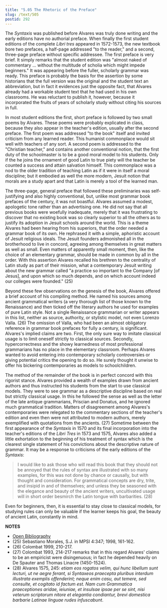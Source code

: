 ```yaml
---
title: "5.05 The Rhetoric of the Preface"
slug: /text/505
postid: 292
---
```

The *Syntaxis* was published before Alvares was truly done writing and the early editions have no authorial preface. When finally the first student editions of the complete *Libri tres* appeared in 1572-1573, the new textbook bore two prefaces, a half-page addressed "to the reader," and a second, three-page preface without specific addressee. The first preface is very brief. It simply remarks that the student edition was "almost naked of commentary ... without the multitude of scholia which might impede beginners." It was appearing before the fuller, scholarly grammar was ready. This preface is probably the basis for the assertion by some historians that the full version was the original and the student text an abbreviation, but in fact it evidences just the opposite fact, that Alvares already had a workable student text that he had used in his own classrooms. He was reluctant to publish it, however, because it incorporated the fruits of years of scholarly study without citing his sources in full.

In most student editions the first, short preface is followed by two small poems by Alvares. These poems were probably explicated in class, because they also appear in the teacher's edition, usually after the second preface. The first poem was addressed "to the book" itself and invited criticism from any learned reader. This humanist commonplace would sit well with teachers of any sort. A second poem is addressed to the "Christian teacher," and contains another conventional notion, that the first duty of the schoolmaster is to be a good moral model to his students. Only if the he joins the ornament of good Latin to true piety will the teacher be counted a success and attain salvation himself. This commonplace was a nod to the older tradition of teaching Latin as if it were in itself a moral discipline; but it embodied as well the more modern, Jesuit notion that morals are a study apart and that Latin is merely a tool of the learned man.

The three-page, general preface that followed these preliminaries was self-justifying and also highly conventional, but, unlike most grammar book prefaces of the century, it was not boastful. Alvares assumed a modest, apologetic tone rather than an advertising one. He did not say that all previous books were woefully inadequate, merely that it was frustrating to discover that no existing book was so clearly superior to all the others as to justify its adoption in Jesuit schools around the world. This is a theme Alvares had been hearing from his superiors, that the order needed a grammar book of its own. He rephrased it with a simple, aphoristic account of Jesuit religious ideals. The Jesuit founders admonished all in the brotherhood to live in concord, agreeing among themselves in great matters as well as small. Even matters of apparently small moment, then, like the choice of an elementary grammar, should be made in common by all in the order. With this assertion Alvares recalled his brethren to the centrality of Latin study as part of their mission, what a contemporary Jesuit writing about the new grammar called "a practice so important to the Company [of Jesus], and upon which so much depends, and on which account indeed our colleges were founded." (25)

Beyond these few observations on the genesis of the book, Alvares offered a brief account of his compiling method. He named his sources among ancient grammatical writers (a very thorough list of those known to the Renaissance) and then ticked off the literary authors he used for examples of pure Latin style. Not a single Renaissance grammarian or writer appears in this list, neither as source, authority, or stylistic model, not even Lorenzo Valla. (26) The omission of Valla, who had been an almost obligatory reference in grammar book prefaces for fully a century, is significant. Alvares's implied claims are two. First, the only sure way to imitate classical usage is to limit oneself strictly to classical sources. Secondly, hypercorrectness and the showy learnedness of most professional grammarians has no place in the elementary classroom. Perhaps Alvares wanted to avoid entering into contemporary scholarly controversies or giving potential critics the opening to do so. He surely thought it unwise to offer his bickering contemporaries as models to schoolchildren.

The method of the remainder of the book is in perfect concord with this rigorist stance. Alvares provided a wealth of examples drawn from ancient authors and thus instructed his students from the start to use classical models. They were to see grammar as a descriptive discipline based on real but strictly classical usage. In this he followed the sense as well as the letter of the late antique grammarians, Priscian and Donatus, and he ignored much grammatical tradition. Matters of disagreement among Alvares's contemporaries were relegated to the commentary sections of the teacher's edition and even then were not attributed to modern authors, merely exemplified with quotations from the ancients. (27) Sometime between the first appearance of the *Syntaxis* in 1570 and its final incorporation into the teacher's editions of the *Libri Tres* in 1573 and 1575, Alvares also added a little exhortation to the beginning of his treatment of syntax which is the clearest single statement of his convictions about the descriptive nature of grammar. It may be a response to criticisms of the early editions of the *Syntaxis*:

> I would like to ask those who will read this book that they should not be annoyed that the rules of syntax are illustrated with so many examples, for this was not done by chance or causally, but with thought and consideration. For grammatical concepts are dry, trite, and insipid in and of themselves; and unless they be seasoned with the elegance and beauty of the ancient writers, uncultivated usage will in short order besmirch the Latin tongue with barbarities. (28)

Even for beginners, then, it is essential to stay close to classical models, for studying rules can only be valuable if the learner keeps his goal, the beauty of ancient Latin, constantly in mind.

**NOTES**
* [Open Bibliography](/bibliography.pdf)
* (25) Sebastiano Morales, S.J. in MPSI 4:347; 1998, 161-162.
* (26) Colombat 1999, 210-217.
* (27) Colombat 1993, 214-217 remarks that in this regard Alvares' claims to be an empiricist were disingenuous; in fact he depended heavily on De Spauter and Thomas Linacre (1450-1524).
* (28) Alvares 1575, 245: *etiam eos rogatos velim, qui hunc libellum sunt lecturi, ut ne aegre ferant, si Syntaxeos praecepta pluribus interdum illustrata exemplis offenderint; neque enim casu, aut temere, sed consulte, et cogitato id factum est. Nam cum Grammatica praeceptiones aridae, ieiuniae, et insulsae ipsae per se sint, nisi veterum scriptorum nitore et elegantia condiantur, brevi domestica barbarie Latinae linguae rudes infuscabunt*.

